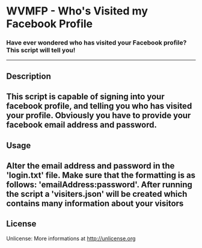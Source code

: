 # WVMFP - Who's Visited my Facebook Profile
### Have ever wondered who has visited your Facebook profile? This script will tell you!

---
## Description
This script is capable of signing into your facebook profile, and telling you who has visited your profile. Obviously you have to provide your facebook email address and password.
---
## Usage
Alter the email address and password in the 'login.txt' file. Make sure that the formatting is as follows: 'emailAddress:password'. After running the script a 'visiters.json' will be created which contains many information about your visitors
---
## License
Unlicense: More informations at <http://unlicense.org>
